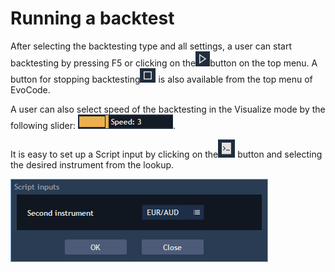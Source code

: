 # Running a backtest

After selecting the backtesting type and all settings, a user can start backtesting by pressing F5 or clicking on the![](../../.gitbook/assets/1%20%2870%29.png)button on the top menu. A button for stopping backtesting![](../../.gitbook/assets/2%20%2859%29.png)
is also available from the top menu of EvoCode.

A user can also select speed of the backtesting in the Visualize mode by the following slider: ![](../../.gitbook/assets/3%20%2825%29.png).

It is easy to set up a Script input by clicking on the![](../../.gitbook/assets/4%20%2811%29.png)
button and selecting the desired instrument from the lookup.

![](../../.gitbook/assets/5%20%2829%29.png)

 

